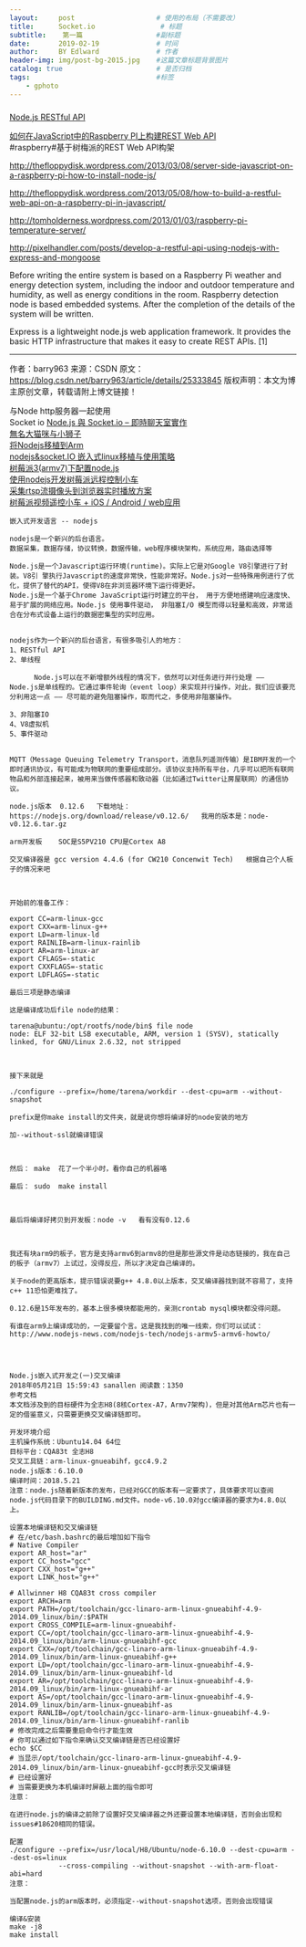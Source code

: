 ```yaml
---
layout:     post                    # 使用的布局（不需要改）
title:      Socket.io                # 标题 
subtitle:    第一篇                  #副标题
date:       2019-02-19              # 时间
author:     BY Edlward              # 作者
header-img: img/post-bg-2015.jpg    #这篇文章标题背景图片
catalog: true                       # 是否归档
tags:                               #标签
    - gphoto
---
```

###
[Node.js RESTful API](http://www.runoob.com/nodejs/nodejs-restful-api.html)  

[如何在JavaScript中的Raspberry PI上构建REST Web API](http://www.robert-drummond.com/2013/05/08/how-to-build-a-restful-web-api-on-a-raspberry-pi-in-javascript-2/)  
#raspberry#基于树梅派的REST Web API构架

http://thefloppydisk.wordpress.com/2013/03/08/server-side-javascript-on-a-raspberry-pi-how-to-install-node-js/



http://thefloppydisk.wordpress.com/2013/05/08/how-to-build-a-restful-web-api-on-a-raspberry-pi-in-javascript/



http://tomholderness.wordpress.com/2013/01/03/raspberry-pi-temperature-server/



http://pixelhandler.com/posts/develop-a-restful-api-using-nodejs-with-express-and-mongoose



Before writing the entire system is based on a Raspberry Pi weather and energy detection system, including the indoor and outdoor temperature and humidity, as well as energy conditions in the room. Raspberry detection node is based embedded systems. After the completion of the details of the system will be written.



Express is a lightweight node.js web application framework. It provides the basic HTTP infrastructure that makes it easy to create REST APIs. [1]


--------------------- 
作者：barry963 
来源：CSDN 
原文：https://blog.csdn.net/barry963/article/details/25333845 
版权声明：本文为博主原创文章，转载请附上博文链接！




与Node http服务器一起使用  
Socket io
[Node.js 與 Socket.io – 即時聊天室實作](http://single9.net/2017/12/node-js-%E8%88%87-socket-io-%E5%8D%B3%E6%99%82%E8%81%8A%E5%A4%A9%E5%AE%A4%E5%AF%A6%E4%BD%9C/)  
[無名大猫咪与小狮子](https://www.cnblogs.com/xiezhengcai/default.html?page=1)  
[将Nodejs移植到Arm](https://blog.csdn.net/wanyi3605/article/details/78131241)  
[nodejs&socket.IO 嵌入式linux移植与使用策略](https://blog.csdn.net/xfeng20/article/details/85265146)   
[树莓派3(armv7)下配置node.js](https://blog.csdn.net/weixin_41576693/article/details/80556601)  
[使用nodejs开发树莓派远程控制小车](https://blog.csdn.net/github_33696241/article/details/51756355?utm_source=blogxgwz1)  
[采集rtsp流摄像头到浏览器实时播放方案](https://blog.csdn.net/derek518/article/details/78362183)  
[树莓派视频遥控小车 + iOS / Android / web应用](https://www.jianshu.com/p/d0c8b51e9647)  

```
嵌入式开发语言 -- nodejs

nodejs是一个新兴的后台语言。
数据采集，数据存储，协议转换，数据传输，web程序模块架构，系统应用，路由选择等

Node.js是一个Javascript运行环境(runtime)。实际上它是对Google V8引擎进行了封装。V8引 擎执行Javascript的速度非常快，性能非常好。Node.js对一些特殊用例进行了优化，提供了替代的API，使得V8在非浏览器环境下运行得更好。
Node.js是一个基于Chrome JavaScript运行时建立的平台， 用于方便地搭建响应速度快、易于扩展的网络应用。Node.js 使用事件驱动， 非阻塞I/O 模型而得以轻量和高效，非常适合在分布式设备上运行的数据密集型的实时应用。


nodejs作为一个新兴的后台语言，有很多吸引人的地方：
1、RESTful API
2、单线程

      Node.js可以在不新增额外线程的情况下，依然可以对任务进行并行处理 —— Node.js是单线程的。它通过事件轮询（event loop）来实现并行操作，对此，我们应该要充分利用这一点 —— 尽可能的避免阻塞操作，取而代之，多使用非阻塞操作。

3、非阻塞IO
4、V8虚拟机
5、事件驱动


MQTT（Message Queuing Telemetry Transport，消息队列遥测传输）是IBM开发的一个即时通讯协议，有可能成为物联网的重要组成部分。该协议支持所有平台，几乎可以把所有联网物品和外部连接起来，被用来当做传感器和致动器（比如通过Twitter让房屋联网）的通信协议。
```


```
node.js版本  0.12.6   下载地址：https://nodejs.org/download/release/v0.12.6/   我用的版本是：node-v0.12.6.tar.gz

arm开发板    SOC是S5PV210 CPU是Cortex A8

交叉编译器是 gcc version 4.4.6 (for CW210 Concenwit Tech)   根据自己个人板子的情况来吧



开始前的准备工作：

export CC=arm-linux-gcc 
export CXX=arm-linux-g++
export LD=arm-linux-ld
export RAINLIB=arm-linux-rainlib
export AR=arm-linux-ar
export CFLAGS=-static
export CXXFLAGS=-static
export LDFLAGS=-static

最后三项是静态编译

这是编译成功后file node的结果：

tarena@ubuntu:/opt/rootfs/node/bin$ file node
node: ELF 32-bit LSB executable, ARM, version 1 (SYSV), statically linked, for GNU/Linux 2.6.32, not stripped



接下来就是

./configure --prefix=/home/tarena/workdir --dest-cpu=arm --without-snapshot

prefix是你make install的文件夹，就是说你想将编译好的node安装的地方

加--without-ssl就编译错误



然后： make  花了一个半小时，看你自己的机器咯

最后： sudo  make install 



最后将编译好拷贝到开发板：node -v   看有没有0.12.6



我还有块arm9的板子，官方是支持armv6到armv8的但是那些源文件是动态链接的，我在自己的板子（armv7）上试过，没得反应，所以才决定自己编译的。

关于node的更高版本，提示错误说要g++ 4.8.0以上版本，交叉编译器找到就不容易了，支持c++ 11恐怕更难找了。

0.12.6是15年发布的，基本上很多模块都能用的，亲测crontab mysql模块都没得问题。

有谁在arm9上编译成功的，一定要留个言。这是我找到的唯一线索，你们可以试试：http://www.nodejs-news.com/nodejs-tech/nodejs-armv5-armv6-howto/



```




```

Node.js嵌入式开发之(一)交叉编译
2018年05月21日 15:59:43 sanallen 阅读数：1350
参考文档
本文档涉及到的目标硬件为全志H8(8核Cortex-A7，Armv7架构)，但是对其他Arm芯片也有一定的借鉴意义，只需要更换交叉编译链即可。

开发环境介绍
主机操作系统：Ubuntu14.04 64位
目标平台：CQA83t 全志H8
交叉工具链：arm-linux-gnueabihf，gcc4.9.2
node.js版本：6.10.0
编译时间：2018.5.21
注意：node.js随着新版本的发布，已经对GCC的版本有一定要求了，具体要求可以查阅node.js代码目录下的BUILDING.md文件。node-v6.10.0对gcc编译器的要求为4.8.0以上。

设置本地编译链和交叉编译链
# 在/etc/bash.bashrc的最后增加如下指令
# Native Compiler
export AR_host="ar"
export CC_host="gcc"
export CXX_host="g++"
export LINK_host="g++"

# Allwinner H8 CQA83t cross compiler
export ARCH=arm
export PATH=/opt/toolchain/gcc-linaro-arm-linux-gnueabihf-4.9-2014.09_linux/bin/:$PATH
export CROSS_COMPILE=arm-linux-gnueabihf-
export CC=/opt/toolchain/gcc-linaro-arm-linux-gnueabihf-4.9-2014.09_linux/bin/arm-linux-gnueabihf-gcc    
export CXX=/opt/toolchain/gcc-linaro-arm-linux-gnueabihf-4.9-2014.09_linux/bin/arm-linux-gnueabihf-g++    
export LD=/opt/toolchain/gcc-linaro-arm-linux-gnueabihf-4.9-2014.09_linux/bin/arm-linux-gnueabihf-ld
export AR=/opt/toolchain/gcc-linaro-arm-linux-gnueabihf-4.9-2014.09_linux/bin/arm-linux-gnueabihf-ar
export AS=/opt/toolchain/gcc-linaro-arm-linux-gnueabihf-4.9-2014.09_linux/bin/arm-linux-gnueabihf-as
export RANLIB=/opt/toolchain/gcc-linaro-arm-linux-gnueabihf-4.9-2014.09_linux/bin/arm-linux-gnueabihf-ranlib
# 修改完成之后需要重启命令行才能生效
# 你可以通过如下指令来确认交叉编译链是否已经设置好
echo $CC 
# 当显示/opt/toolchain/gcc-linaro-arm-linux-gnueabihf-4.9-2014.09_linux/bin/arm-linux-gnueabihf-gcc时表示交叉编译链
# 已经设置好
# 当需要更换为本机编译时屏蔽上面的指令即可
注意：

在进行node.js的编译之前除了设置好交叉编译器之外还要设置本地编译链，否则会出现和issues#18620相同的错误。

配置
./configure --prefix=/usr/local/H8/Ubuntu/node-6.10.0 --dest-cpu=arm --dest-os=linux 
            --cross-compiling --without-snapshot --with-arm-float-abi=hard
注意：

当配置node.js的arm版本时，必须指定--without-snapshot选项，否则会出现错误

编译&安装
make -j8
make install
```
